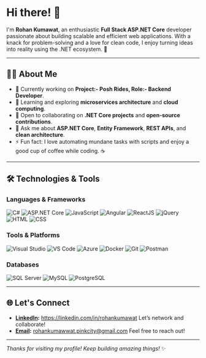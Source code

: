 # Hi there! 👋
I'm **Rohan Kumawat**, an enthusiastic **Full Stack ASP.NET Core** developer passionate about building scalable and efficient web applications. With a knack for problem-solving and a love for clean code, I enjoy turning ideas into reality using the .NET ecosystem. 🚀

---

## 👨‍💻 About Me
- 🔭 Currently working on **Project:- Posh Rides, Role:- Backend Developer**.
- 🌱 Learning and exploring **microservices architecture** and **cloud computing**.
- 👯 Open to collaborating on **.NET Core projects** and **open-source contributions**.
- 💬 Ask me about **ASP.NET Core**, **Entity Framework**, **REST APIs**, and **clean architecture**.
- ⚡ Fun fact: I love automating mundane tasks with scripts and enjoy a good cup of coffee while coding. ☕

---

## 🛠️ Technologies & Tools

### Languages & Frameworks
![C#](https://img.shields.io/badge/-C%23-239120?style=flat-square&logo=c-sharp&logoColor=white)
![ASP.NET Core](https://img.shields.io/badge/-ASP.NET%20Core-512BD4?style=flat-square&logo=dotnet&logoColor=white)
![JavaScript](https://img.shields.io/badge/-JavaScript-F7DF1E?style=flat-square&logo=javascript&logoColor=black)
![Angular](https://img.shields.io/badge/-Angular-DD0031?style=flat-square&logo=angular&logoColor=white)
![ReactJS](https://img.shields.io/badge/-ReactJS-61DAFB?style=flat-square&logo=react&logoColor=black)
![jQuery](https://img.shields.io/badge/-jQuery-0769AD?style=flat-square&logo=jquery&logoColor=white)
![HTML](https://img.shields.io/badge/-HTML-E34F26?style=flat-square&logo=html5&logoColor=white)
![CSS](https://img.shields.io/badge/-CSS-1572B6?style=flat-square&logo=css3&logoColor=white)

### Tools & Platforms
![Visual Studio](https://img.shields.io/badge/-Visual%20Studio-5C2D91?style=flat-square&logo=visual-studio&logoColor=white)
![VS Code](https://img.shields.io/badge/-VS%20Code-007ACC?style=flat-square&logo=visual-studio-code&logoColor=white)
![Azure](https://img.shields.io/badge/-Azure-0078D4?style=flat-square&logo=microsoft-azure&logoColor=white)
![Docker](https://img.shields.io/badge/-Docker-2496ED?style=flat-square&logo=docker&logoColor=white)
![Git](https://img.shields.io/badge/-Git-F05032?style=flat-square&logo=git&logoColor=white)
![Postman](https://img.shields.io/badge/-Postman-FF6C37?style=flat-square&logo=postman&logoColor=white)

### Databases
![SQL Server](https://img.shields.io/badge/-SQL%20Server-CC2927?style=flat-square&logo=microsoft-sql-server&logoColor=white)
![MySQL](https://img.shields.io/badge/-MySQL-4479A1?style=flat-square&logo=mysql&logoColor=white)
![PostgreSQL](https://img.shields.io/badge/-PostgreSQL-336791?style=flat-square&logo=postgresql&logoColor=white)

---

## 🌐 Let's Connect
- **[LinkedIn](https://www.linkedin.com/in/rohankumawat/):** https://linkedin.com/in/rohankumawat Let’s network and collaborate!
- **[Email](mailto:rohankumawat.pinkcity@gmail.com):** rohankumawwat.pinkcity@gmail.com Feel free to reach out!


---

_Thanks for visiting my profile! Keep building amazing things!_ ✨
